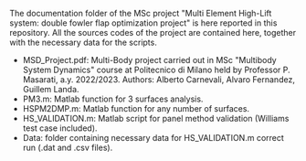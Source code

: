 The documentation folder of the MSc project "Multi Element High-Lift system: double fowler flap optimization project" is here reported in this repository.
All the sources codes of the project are contained here, together with the necessary data for the scripts.


-  MSD_Project.pdf: Multi-Body project carried out in MSc "Multibody System Dynamics" course at Politecnico di Milano held by Professor P. Masarati, a.y. 2022/2023.
                    Authors: Alberto Carnevali, Alvaro Fernandez, Guillem Landa.
-  PM3.m: Matlab function for 3 surfaces analysis.
-  HSPM2DMP.m: Matlab function for any number of surfaces.
-  HS_VALIDATION.m: Matlab script for panel method validation (Williams test case included).
-  Data: folder containing necessary data for HS_VALIDATION.m correct run (.dat and .csv files).

